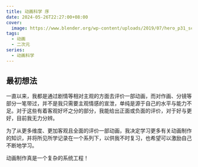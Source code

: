```yaml
---
title: 动画科学 序
date: 2024-05-26T22:27:00+08:00
cover:
  image: https://www.blender.org/wp-content/uploads/2019/07/hero_p31_screenshot-1280x720.jpg?x12104
tags: 
  - 动画
  - 二次元
series: 
  - 动画科学
---
```

## 最初想法
一直以来，我都是通过剧情等相对主观的方面去评价一部动画，而对作画、分镜等部分一笔带过，并不是我只需要主观情感的宣泄，单纯是源于自己的水平与能力不足。对于这些有着客观好坏之分的部分，我能给出正面或负面的评价，对于好与更好，目前我无力分辨。

为了从更多维度、更加客观且全面的评价一部动画，我决定学习更多有关动画制作的知识，并将所见所学记录在一个系列下，以供我不时复习，也希望可以激励自己不断地学习。

动画制作真是一个复杂的系统工程！